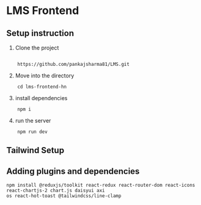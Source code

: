 # LMS Frontend

## Setup instruction

1. Clone the project

```

    https://github.com/pankajsharma81/LMS.git
```

2. Move into the directory

```
    cd lms-frontend-hn
```

3. install dependencies

```
    npm i
```

4. run the server

```
    npm run dev
```

## Tailwind Setup

## Adding plugins and dependencies 

```
npm install @reduxjs/toolkit react-redux react-router-dom react-icons react-chartjs-2 chart.js daisyui axi
os react-hot-toast @tailwindcss/line-clamp
```